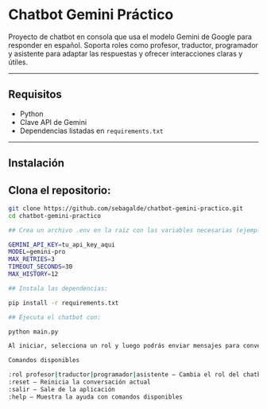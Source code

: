 # Chatbot Gemini Práctico

Proyecto de chatbot en consola que usa el modelo Gemini de Google para responder en español. Soporta roles como profesor, traductor, programador y asistente para adaptar las respuestas y ofrecer interacciones claras y útiles.

---

## Requisitos

- Python
- Clave API de Gemini
- Dependencias listadas en `requirements.txt`

---

## Instalación

## Clona el repositorio:

```bash
git clone https://github.com/sebagalde/chatbot-gemini-practico.git
cd chatbot-gemini-practico

## Crea un archivo .env en la raíz con las variables necesarias (ejemplo):

GEMINI_API_KEY=tu_api_key_aqui
MODEL=gemini-pro
MAX_RETRIES=3
TIMEOUT_SECONDS=30
MAX_HISTORY=12

## Instala las dependencias:

pip install -r requirements.txt

## Ejecuta el chatbot con:

python main.py

Al iniciar, selecciona un rol y luego podrás enviar mensajes para conversar con el bot.

Comandos disponibles

:rol profesor|traductor|programador|asistente — Cambia el rol del chatbot
:reset — Reinicia la conversación actual
:salir — Sale de la aplicación
:help — Muestra la ayuda con comandos disponibles